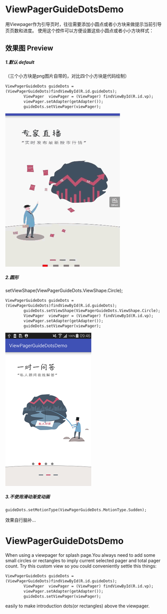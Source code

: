 # ViewPagerGuideDotsDemo
用Viewpager作为引导页时，往往需要添加小圆点或者小方块来做提示当前引导页页数和进度。
使用这个控件可以方便设置这些小圆点或者小小方块样式：



## 效果图  Preview
##### 1.默认 default
（三个小方块是png图片自带的，对比四个小方块是代码绘制）
```
ViewPagerGuideDots guideDots = (ViewPagerGuideDots)findViewById(R.id.guideDots);
        ViewPager  viewPager = (ViewPager) findViewById(R.id.vp);
        viewPager.setAdapter(getAdapter());
        guideDots.setViewPager(viewPager);
```
![gif](https://github.com/tmac1999/ViewPagerGuideDotsDemo/blob/master/images/countdownviewdemo.gif)

##### 2.圆形
setViewShape(ViewPagerGuideDots.ViewShape.Circle);
```
ViewPagerGuideDots guideDots = (ViewPagerGuideDots)findViewById(R.id.guideDots);
        guideDots.setViewShape(ViewPagerGuideDots.ViewShape.Circle);
        ViewPager  viewPager = (ViewPager) findViewById(R.id.vp);
        viewPager.setAdapter(getAdapter());
        guideDots.setViewPager(viewPager);
```
![png](https://github.com/tmac1999/ViewPagerGuideDotsDemo/blob/master/images/circle.png)
##### 3.不使用滑动渐变动画
```
guideDots.setMotionType(ViewPagerGuideDots.MotionType.Sudden);
```
效果自行脑补...




# ViewPagerGuideDotsDemo
When  using a viewpager for splash page.You always need to add some small circles or rectangles to imply current selected pager and total pager count.
Try this custom view so you could conveniently settle this things:
```
ViewPagerGuideDots guideDots = (ViewPagerGuideDots)findViewById(R.id.guideDots);
        ViewPager  viewPager = (ViewPager) findViewById(R.id.vp);
        viewPager.setAdapter(getAdapter());
        guideDots.setViewPager(viewPager);
```
easily to make introduction dots(or rectangles) above the viewpager.





